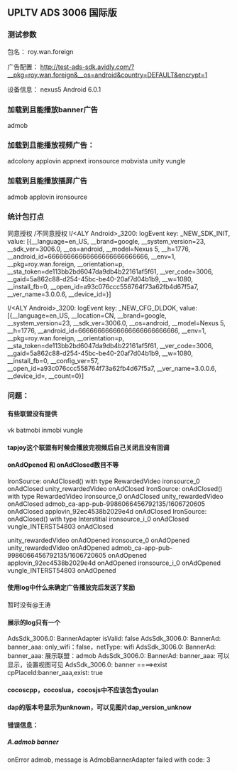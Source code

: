 ## UPLTV ADS 3006 国际版

### 测试参数
包名：
roy.wan.foreign


广告配置：
http://test-ads-sdk.avidly.com/?__pkg=roy.wan.foreign&__os=android&country=DEFAULT&encrypt=1

设备信息：
nexus5
Android 6.0.1

### 加载到且能播放banner广告
admob

### 加载到且能播放视频广告：
adcolony
applovin
appnext
ironsource
mobvista
unity
vungle

### 加载到且能播放插屏广告
admob
applovin
ironsource

 
### 统计包打点
同意授权 /不同意授权
I/<ALY Android>_3200: logEvent key: _NEW_SDK_INIT, value: [{__language=en_US, __brand=google, __system_version=23, __sdk_ver=3006.0, __os=android, __model=Nexus 5, __h=1776, __android_id=66666666666666666666666666, __env=1, __pkg=roy.wan.foreign, __orientation=p, __sta_token=de113bb2bd6047da9db4b22161af5f61, __ver_code=3006, __gaid=5a862c88-d254-45bc-be40-20af7d04b1b9, __w=1080, __install_fb=0, __open_id=a93c076ccc558764f73a62fb4d67f5a7, __ver_name=3.0.0.6, __device_id=}]

 I/<ALY Android>_3200: logEvent key: _NEW_CFG_DLDOK, value: [{__language=en_US, __location=CN, __brand=google, __system_version=23, __sdk_ver=3006.0, __os=android, __model=Nexus 5, __h=1776, __android_id=66666666666666666666666666, __env=1, __pkg=roy.wan.foreign, __orientation=p, __sta_token=de113bb2bd6047da9db4b22161af5f61, __ver_code=3006, __gaid=5a862c88-d254-45bc-be40-20af7d04b1b9, __w=1080, __install_fb=0, __config_ver=57, __open_id=a93c076ccc558764f73a62fb4d67f5a7, __ver_name=3.0.0.6, __device_id=, __count=0}]


### 问题：
#### 有些联盟没有提供
vk
batmobi
inmobi
vungle

#### tapjoy这个联盟有时候会播放完视频后自己关闭且没有回调

#### onAdOpened 和 onAdClosed数目不等
 IronSource: onAdClosed() with type RewardedVideo 
 ironsource_0 onAdClosed 
 unity_rewardedVideo onAdClosed 
 IronSource: onAdClosed() with type RewardedVideo 
 ironsource_0 onAdClosed 
 unity_rewardedVideo onAdClosed 
 admob_ca-app-pub-9986066456792135/1606720605 onAdClosed 
applovin_92ec4538b2029e4d onAdClosed 
IronSource: onAdClosed() with type Interstitial 
ironsource_i_0 onAdClosed 
vungle_INTERST54803 onAdClosed 


 unity_rewardedVideo onAdOpened 
 ironsource_0 onAdOpened 
 unity_rewardedVideo onAdOpened 
 admob_ca-app-pub-9986066456792135/1606720605 onAdOpened 
 applovin_92ec4538b2029e4d onAdOpened 
 ironsource_i_0 onAdOpened 
 vungle_INTERST54803 onAdOpened 

#### 使用log中什么来确定广告播放完后发送了奖励
暂时没有@王涛

#### 展示的log只有一个
AdsSdk_3006.0: BannerAdapter isValid: false
AdsSdk_3006.0: BannerAd: banner_aaa: only_wifi：false，netType: wifi
AdsSdk_3006.0: BannerAd: banner_aaa: 展示联盟：admob
AdsSdk_3006.0: BannerAd: banner_aaa: 可以显示，设置视图可见
AdsSdk_3006.0: banner ====>exist cpPlaceId:banner_aaa,exist: true

#### cocoscpp，cocoslua，cocosjs中不应该包含youlan
#### dap的版本号显示为unknown，可以见图片dap_version_unknow

#### 错误信息：

##### A.admob banner

 onError admob, message is AdmobBannerAdapter failed with code: 3

